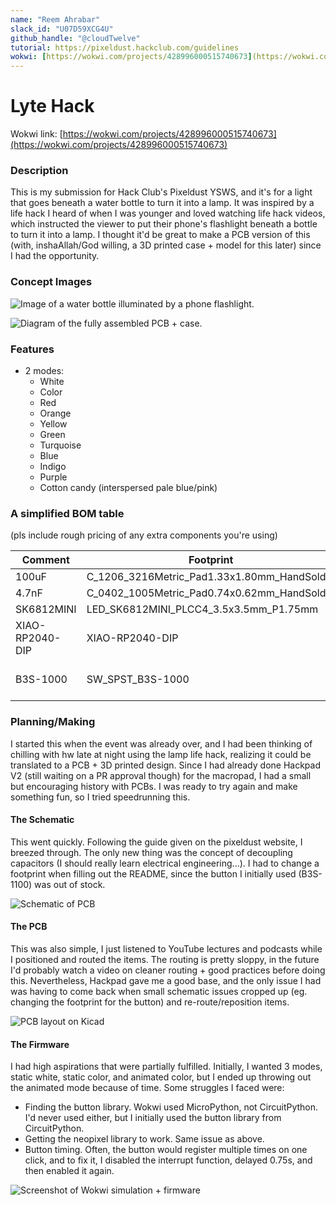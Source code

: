 ```yaml
---
name: "Reem Ahrabar"
slack_id: "U07D59XCG4U"
github_handle: "@cloudTwelve"
tutorial: https://pixeldust.hackclub.com/guidelines
wokwi: [https://wokwi.com/projects/428996000515740673](https://wokwi.com/projects/428996000515740673)
---
```


# Lyte Hack

Wokwi link: [https://wokwi.com/projects/428996000515740673](https://wokwi.com/projects/428996000515740673)

<!-- Uncomment the line below if you need a soldering iron -->
<!-- ⚠️ I would like to solder the pieces of the board myself, so I would need some solder (I have an iron, but lost my solder). Nevermind, disregard -->

### Description
This is my submission for Hack Club's Pixeldust YSWS, and it's for a light that goes beneath a water bottle to turn it into a lamp. It was inspired by a life hack I heard of when I was younger and loved watching life hack videos, which instructed the viewer to put their phone's flashlight beneath a bottle to turn it into a lamp. I thought it'd be great to make a PCB version of this (with, inshaAllah/God willing, a 3D printed case + model for this later) since I had the opportunity.

### Concept Images
![Image of a water bottle illuminated by a phone flashlight.](https://hc-cdn.hel1.your-objectstorage.com/s/v3/7fab7a1c094140d6322f04b7f2818c0ed7358d74_img_0418.jpeg "How the original life hack works.")

![Diagram of the fully assembled PCB + case.](https://hc-cdn.hel1.your-objectstorage.com/s/v3/7fab7a1c094140d6322f04b7f2818c0ed7358d74_img_0418.jpeg "Basic diagram of the PCB + case setup.")

### Features
- 2 modes:
  -  White
  -  Color
    - Red
    - Orange
    - Yellow
    - Green
    - Turquoise
    - Blue
    - Indigo
    - Purple
    - Cotton candy (interspersed pale blue/pink)


### A simplified BOM table
(pls include rough pricing of any extra components you're using)

| Comment           | Footprint                                      | Quantity | LCSC     | Cost   |
|-------------------|------------------------------------------------|----------|----------|--------|
| 100uF             | C_1206_3216Metric_Pad1.33x1.80mm_HandSolder    | 1        | C15008   | 0.0682$|
| 4.7nF             | C_0402_1005Metric_Pad0.74x0.62mm_HandSolder    | 3        | C1538    | 0.0011$|
| SK6812MINI        | LED_SK6812MINI_PLCC4_3.5x3.5mm_P1.75mm         | 10       |          |
| XIAO-RP2040-DIP   | XIAO-RP2040-DIP                                | 1        |          |
| B3S-1000          | SW_SPST_B3S-1000                               | 2        | C2733655 | 0.2327$ each for 5|

### Planning/Making
I started this when the event was already over, and I had been thinking of chilling with hw late at night using the lamp life hack, realizing it could be translated to a PCB + 3D printed design. Since I had already done Hackpad V2 (still waiting on a PR approval though) for the macropad, I had a small but encouraging history with PCBs. I was ready to try again and make something fun, so I tried speedrunning this.

#### The Schematic
This went quickly. Following the guide given on the pixeldust website, I breezed through. The only new thing was the concept of decoupling capacitors (I should really learn electrical engineering...). I had to change a footprint when filling out the README, since the button I initially used (B3S-1100) was out of stock.

![Schematic of PCB](https://hc-cdn.hel1.your-objectstorage.com/s/v3/180ddaa44e57c66ffd447aa4527bcb9644863e83_screen_shot_2025-04-23_at_2.43.52_am.png "Schematic of PCB on Kicad.")

#### The PCB
This was also simple, I just listened to YouTube lectures and podcasts while I positioned and routed the items. The routing is pretty sloppy, in the future I'd probably watch a video on cleaner routing + good practices before doing this. Nevertheless, Hackpad gave me a good base, and the only issue I had was having to come back when small schematic issues cropped up (eg. changing the footprint for the button) and re-route/reposition items.

![PCB layout on Kicad](https://hc-cdn.hel1.your-objectstorage.com/s/v3/180ddaa44e57c66ffd447aa4527bcb9644863e83_screen_shot_2025-04-23_at_2.43.52_am.png "PCB layout on Kicad.")

#### The Firmware
I had high aspirations that were partially fulfilled. Initially, I wanted 3 modes, static white, static color, and animated color, but I ended up throwing out the animated mode because of time. Some struggles I faced were:
- Finding the button library. Wokwi used MicroPython, not CircuitPython. I'd never used either, but I initially used the button library from CircuitPython.
- Getting the neopixel library to work. Same issue as above.
- Button timing. Often, the button would register multiple times on one click, and to fix it, I disabled the interrupt function, delayed 0.75s, and then enabled it again.

![Screenshot of Wokwi simulation + firmware](https://hc-cdn.hel1.your-objectstorage.com/s/v3/180ddaa44e57c66ffd447aa4527bcb9644863e83_screen_shot_2025-04-23_at_2.43.52_am.png "Screenshot of the Wokwi simulation and firmware.")